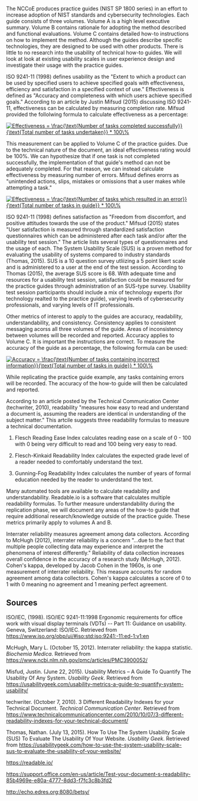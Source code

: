 The NCCoE produces practice guides (NIST SP 1800 series) in an effort to increase adoption of NIST standards and cybersecurity technologies. Each guide consists of three volumes. Volume A is a high level executive summary. Volume B contains rationale for adopting the method described and functional evaluations. Volume C contains detailed how-to instructions on how to implement the method. Although the guides describe specific technologies, they are designed to be used with other products. There is little to no research into the usability of technical how-to guides. We will look at look at existing usability scales in user experience design and investigate their usage with the practice guides.

ISO 9241-11 (1998) defines usability as the "Extent to which a product can be used by specified users to achieve specified goals with effectiveness, efficiency and satisfaction in a specified context of use." Effectiveness is defined as "Accuracy and completeness with which users achieve specified goals." According to an article by Justin Mifsud (2015) discussing ISO 9241-11, effectiveness can be calculated by measuring completion rate. Mifsud provided the follolwing formula to calculate effectiveness as a percentage:

<a href="https://www.codecogs.com/eqnedit.php?latex=Effectiveness&space;=&space;\frac{\text{Number&space;of&space;tasks&space;completed&space;successfully}}{\text{Total&space;number&space;of&space;tasks&space;undertaken}}&space;*&space;100\%" target="_blank"><img src="https://latex.codecogs.com/gif.latex?Effectiveness&space;=&space;\frac{\text{Number&space;of&space;tasks&space;completed&space;successfully}}{\text{Total&space;number&space;of&space;tasks&space;undertaken}}&space;*&space;100\%" title="Effectiveness = \frac{\text{Number of tasks completed successfully}}{\text{Total number of tasks undertaken}} * 100\%" /></a>

This measurement can be applied to Volume C of the practice guides. Due to the technical nature of the document, an ideal effectiveness rating would be 100%. We can hypothesize that if one task is not completed successfully, the implementation of that guide's method can not be adequately completed. For that reason, we can instead calculate effectiveness by measuring number of errors. Mifsud defines erorrs as "unintended actions, slips, mistakes or omissions that a user makes while attempting a task."

<a href="http://www.codecogs.com/eqnedit.php?latex=Effectiveness&space;=&space;\frac{\text{Number&space;of&space;tasks&space;which&space;resulted&space;in&space;an&space;error}}{\text{Total&space;number&space;of&space;tasks&space;in&space;guide}}&space;*&space;100\%" target="_blank"><img src="http://latex.codecogs.com/gif.latex?Effectiveness&space;=&space;\frac{\text{Number&space;of&space;tasks&space;which&space;resulted&space;in&space;an&space;error}}{\text{Total&space;number&space;of&space;tasks&space;in&space;guide}}&space;*&space;100\%" title="Effectiveness = \frac{\text{Number of tasks which resulted in an error}}{\text{Total number of tasks in guide}} * 100\%" /></a>

ISO 9241-11 (1998) defines satisfaction as "Freedom from discomfort, and positive attitudes towards the use of the product." Mifsud (2015) states "User satisfaction is measured through standardized satisfaction questionnaires which can be administered after each task and/or after the usability test session." The article lists several types of questionnaires and the usage of each. The System Usability Scale (SUS) is a proven method for evaluating the usability of systems compared to industry standards (Thomas, 2015). SUS is a 10 question survey utliizing a 5 point likert scale and is administered to a user at the end of the test session. According to Thomas (2015), the average SUS score is 68. With adequate time and resources for a usability test session, satisfaction could be measured for the practice guides through administration of an SUS-type survey. Usability test session participants should include a mix of technology experts (for technology realted to the practice guide), varying levels of cybersecurity professionals, and varying levels of IT professionals. 

Other metrics of interest to apply to the guides are accuracy, readability, understandability, and consistency. Consistency applies to consistent messaging acorss all three volumes of the guide. Areas of inconsistency between volumes will be recorded and reported. Accuracy applies to Volume C. It is important the instructions are correct. To measure the accuracy of the guide as a percentage, the following formula can be used:

<a href="https://www.codecogs.com/eqnedit.php?latex=Accuracy&space;=&space;\frac{\text{Number&space;of&space;tasks&space;containing&space;incorrect&space;information}}{\text{Total&space;number&space;of&space;tasks&space;in&space;guide}}&space;*&space;100\%" target="_blank"><img src="https://latex.codecogs.com/gif.latex?Accuracy&space;=&space;\frac{\text{Number&space;of&space;tasks&space;containing&space;incorrect&space;information}}{\text{Total&space;number&space;of&space;tasks&space;in&space;guide}}&space;*&space;100\%" title="Accuracy = \frac{\text{Number of tasks containing incorrect information}}{\text{Total number of tasks in guide}} * 100\%" /></a>

While replicating the practice guide example, any tasks containing errors will be recorded. The accuracy of the how-to guide will then be calculated and reported.

According to an article posted by the Technical Communication Center (techwriter, 2010), readability "measures how easy to read and understand a document is, assuming the readers are identical in understanding of the subject matter." This artcile suggests three readability formulas to measure a technical documentation.

1. Flesch Reading Ease Index calculates reading ease on a scale of 0 - 100 with 0 being very difficult to read and 100 being very easy to read.

2. Flesch-Kinkaid Readability Index calculates the expected grade level of a reader needed to comfortably understand the text.

3. Gunning-Fog Readability Index calculates the number of years of formal education needed by the reader to underdstand the text.

Many automated tools are available to calculate readability and understandability. Readable.io is a software that calculates multiple readability formulas. To further measure understandability during the replication phase, we will document any areas of the how-to guide that require additional research/knowledge outside of the practice guide. These metrics primarily apply to volumes A and B.

Interrater reliability measures agreement among data collectors. According to McHugh (2012), interrater reliability is a concern "...due to the fact that multiple people collecting data may experience and interpret the phenomena of interest differently." Reliability of data collection increases overall confidence in the accuracy of a research study (McHugh, 2012). Cohen's kappa, developed by Jacob Cohen in the 1960s, is one measurement of interrater reliability. This measure accounts for random agreement among data collectors. Cohen's kappa calculates a score of 0 to 1 with 0 meaning no agreement and 1 meaning perfect agreement.

## Sources

ISO/IEC, (1998). ISO/IEC 9241-11:1998 Ergonomic requirements for office work with visual display terminals (VDTs) -- Part 11: Guidance on usability. Geneva, Switzerland: ISO/IEC. Retrieved from https://www.iso.org/obp/ui/#iso:std:iso:9241:-11:ed-1:v1:en

McHugh, Mary L. (October 15, 2012). Interrater reliability: the kappa statistic. *Biochemia Medica*. Retrieved from https://www.ncbi.nlm.nih.gov/pmc/articles/PMC3900052/

Misfud, Justin. (June 22, 2015). Usability Metrics – A Guide To Quantify The Usability Of Any System. *Usability Geek*. Retrieved from
https://usabilitygeek.com/usability-metrics-a-guide-to-quantify-system-usability/

techwriter. (October 7, 2010). 3 Different Readability Indexes for your Technical Document. *Technical Communication Center*. Retrieved from https://www.technicalcommunicationcenter.com/2010/10/07/3-different-readability-indexes-for-your-technical-document/

Thomas, Nathan. (July 13, 2015). How To Use The System Usability Scale (SUS) To Evaluate The Usability Of Your Website. *Usability Geek*. Retrieved from https://usabilitygeek.com/how-to-use-the-system-usability-scale-sus-to-evaluate-the-usability-of-your-website/

https://readable.io/

https://support.office.com/en-us/article/Test-your-document-s-readability-85b4969e-e80a-4777-8dd3-f7fc3c8b3fd2

http://echo.edres.org:8080/betsy/
